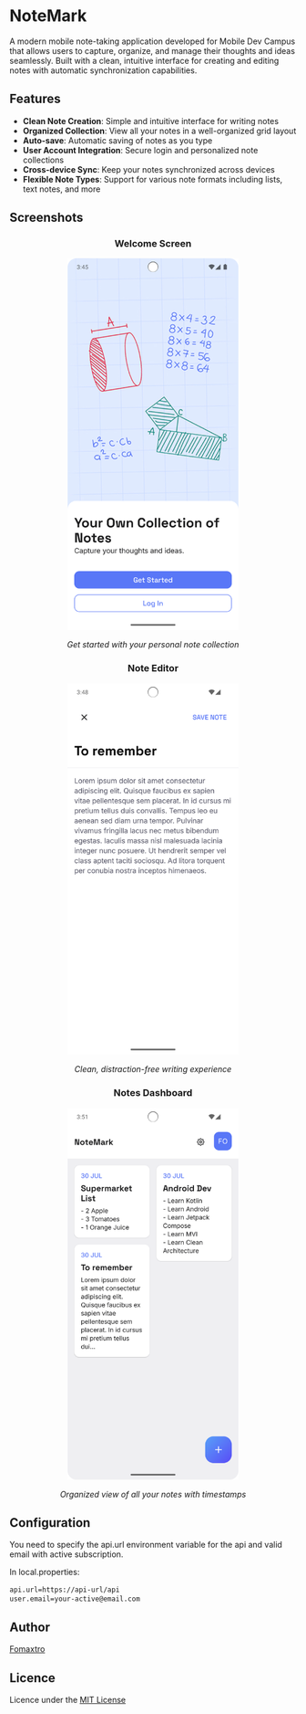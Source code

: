 # NoteMark

A modern mobile note-taking application developed for Mobile Dev Campus that allows users to capture, organize, and manage their thoughts and ideas seamlessly. Built with a clean, intuitive interface for creating and editing notes with automatic synchronization capabilities.

## Features

- **Clean Note Creation**: Simple and intuitive interface for writing notes
- **Organized Collection**: View all your notes in a well-organized grid layout
- **Auto-save**: Automatic saving of notes as you type
- **User Account Integration**: Secure login and personalized note collections
- **Cross-device Sync**: Keep your notes synchronized across devices
- **Flexible Note Types**: Support for various note formats including lists, text notes, and more

## Screenshots

<div style="text-align: center;">

### Welcome Screen
<img src="screenshots/1.png" alt="Welcome Screen" width="300"/>

*Get started with your personal note collection*

### Note Editor
<img src="screenshots/2.png" alt="Note Editor" width="300"/>

*Clean, distraction-free writing experience*

### Notes Dashboard
<img src="screenshots/3.png" alt="Notes Dashboard" width="300"/>

*Organized view of all your notes with timestamps*

</div>

## Configuration

You need to specify the api.url environment variable for the api and valid email with active subscription.

In local.properties:
```
api.url=https://api-url/api
user.email=your-active@email.com
```

## Author

[Fomaxtro](https://github.com/fomaxtro)

## Licence

Licence under the [MIT License](./LICENCE)